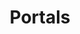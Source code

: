---
layout: 'portfolio'
title: 'Portals'
description: 'Our Web Portals offering Graphic Design Assets, Web Templates and Themes, Guides, Tools and Freebies, '
portfolio: 'portals'
---